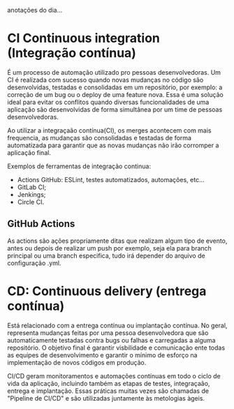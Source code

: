 anotações do dia...

# CI Continuous integration (Integração contínua)

É um processo de automação utilizado pro pessoas desenvolvedoras. Um CI é realizada com sucesso quando novas mudanças no código são desenvolvidas, testadas e consolidadas em um repositório, por exemplo: a correção de um bug ou o deploy de uma feature nova. Essa é uma solução ideal para evitar os conflitos quando diversas funcionalidades de uma aplicação são desenvolvidas de forma simultânea por um time de pessoas desenvolvedoras.

Ao utilizar a integraçaão contínua(CI), os merges acontecem com mais frequencia, as mudanças são consolidadas e testadas de forma automatizada para garantir que as novas mudanças não irão corromper a aplicação final.

Exemplos de ferramentas de integração continua:

- Actions GitHub: ESLint, testes automatizados, automações, etc...
- GitLab CI;
- Jenkings;
- Circle CI.

## GitHub Actions

As actions são ações propriamente ditas que realizam algum tipo de evento, antes ou depois de realizar um push por exemplo, seja ela para branch principal ou uma branch especifica, tudo irá depender do arquivo de configuração .yml.

# CD: Continuous delivery (entrega contínua)

Está relacionado com a entrega contínua ou implantação contínua. No geral, representa mudanças feitas por uma pessoa desenvolvedora que são automaticamente testadas contra bugs ou falhas e carregadas a alguma repositório. O objetivo final é garantir visbilidade e comunicação ente todas as equipes de desenvolvimento e garantir o mínimo de esforço na implementação de novos códigos em produção.

CI/CD geram monitoramentos e automações contínuas em todo o ciclo de vida da aplicação, incluindo também as etapas de testes, integraçaão, entrega e implantação. Essas práticas muitas vezes são chamadas de "Pipeline de CI/CD" e são utilizadas juntamente às metologias àgeis.

